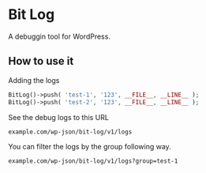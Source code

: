 # Bit Log
A debuggin tool for WordPress.

## How to use it
Adding the logs
```php
BitLog()->push( 'test-1', '123', __FILE__, __LINE__ );
BitLog()->push( 'test-2', '123', __FILE__, __LINE__ );
```

See the debug logs to this URL 
```
example.com/wp-json/bit-log/v1/logs
```

You can filter the logs by the group following way.
```
example.com/wp-json/bit-log/v1/logs?group=test-1
```